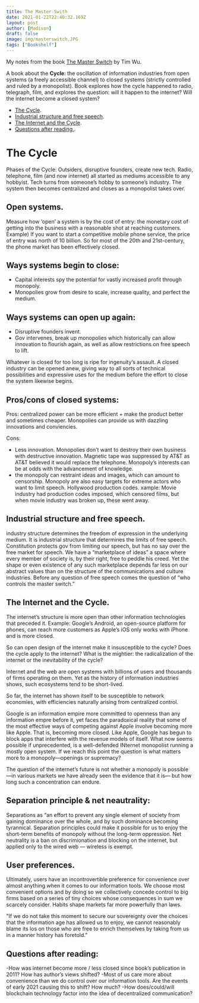 ```yaml
---
title: The Master Swith
date: 2021-01-22T22:40:32.169Z
layout: post
author: [Madison]
draft: false
image: img/masterswitch.JPG
tags: ["Bookshelf"]
--- 
```


My notes from the book [The Master Switch](https://amzn.to/3p7GUs3) by Tim Wu.
 
A book about the **Cycle**: the oscillation of information industries from open systems (a freely accessible channel) to closed systems (strictly controlled and ruled by a monopolist). Book explores how the cycle happened to radio, telegraph, film, and explores the question: will it happen to the internet? Will the internet become a closed system?
 
* [The Cycle](#cycle).
* [Industrial structure and free speech](#freespeech).
* [The Internet and the Cycle](#internet).
* [Questions after reading.](#questions).


# The Cycle <a name="cycle"></a>

Phases of the Cycle: Outsiders, disruptive founders, create new tech. Radio, telephone, film (and now internet) all started as mediums accessible to any hobbyist. Tech turns from someone’s hobby to someone’s industry. The system then becomes centralized and closes as a monopolist takes over.

## Open systems.
Measure how ‘open’ a system is by the cost of entry: the monetary cost of getting into the business with a reasonable shot at reaching customers. Example) If you want to start a competitive mobile phone service, the price of entry was north of 10 billion. So for most of the 20th and 21st-century, the phone market has been effectively closed. 

## Ways systems begin to close:
- Capital interests spy the potential for vastly increased profit through monopoly. 
- Monopolies grow from desire to scale, increase quality, and perfect the medium. 
 
## Ways systems can open up again:
- Disruptive founders invent.
- Gov intervenes, break up monopolies which historically can allow innovation to flourish again, as well as allow restrictions on free speech to lift.

Whatever is closed for too long is ripe for ingenuity’s assault. A closed industry can be opened anew, giving way to all sorts of technical possibilities and expressive uses for the medium before the effort to close the system likewise begins.

## Pros/cons of closed systems:

Pros: centralized power can be more efficient + make the product better and sometimes cheaper. Monopolies can provide us with dazzling innovations and conviencies. 

Cons: 
- Less innovation. Monopolies don’t want to destroy their own business with destructive innovation. Magnetic tape was suppressed by AT&T as AT&T believed it would replace the telephone. Monopoly’s interests can be at odds with the advancement of knowledge. 
- the monopoly can restraint ideas and images, which can amount to censorship. Monopoly are also easy targets for extreme actors who want to limit speech. Hollywood production codes. xample: Movie industry had production codes imposed, which censored films, but when movie industry was broken up, these went away.

## Industrial structure and free speech. <a name="freespeech"></a>

industry structure determines the freedom of expression in the underlying medium. It is industrial structure that determines the limits of free speech. Constitution protects gov from limiting our speech, but has no say over the free market for speech. We have a “marketplace of ideas” a space where every member of society is, by their right, free to peddle his creed. Yet the shape or even existence of any such marketplace depends far less on our abstract values than on the structure of the communications and culture industries. Before any question of free speech comes the question of “who controls the master switch.” 

## The Internet and the Cycle. <a name=“internet”></a>

The internet’s structure is more open than other information technologies that preceded it. Example: Google’s Android, an open-source platform for phones, can reach more customers as Apple’s iOS only works with iPhone and is more closed.

So can open design of the internet make it insusceptible to the cycle? Does the cycle apply to the internet? What is the mightier: the radicalization of the internet or the inevitability of the cycle? 

Internet and the web are open systems with billions of users and thousands of firms operating on them. Yet as the history of information industries shows, such ecosystems tend to be short-lived. 

So far, the internet has shown itself to be susceptible to network economies, with efficiencies naturally arising from centralized control. 

Google is an information empire more committed to openness than any information empre before it, yet faces the paradoxical reality that some of the most effective ways of competing against Apple involve becoming more like Apple. That is, becoming more closed. Like Apple, Google has begun to block apps that interfere with the revenue models of itself. What now seems possible if unprecedented, is a well-defended INternet monopolist running a mostly open system.  If we reach this point the question is what matters more to a monopoly—openings or supremacy? 

The question of the internet’s future is not whether a monopoly is possible—in various markets we have already seen the evidence that it is— but how long such a concentration can endure. 

## Separation principle & net neautrality:

Separations as “an effort to prevent any single element of society from gaining dominance over the whole, and by such dominance becoming tyrannical. Separation principles could make it possible for us to enjoy the short-term benefits of monopoly without the long-term oppression. Net neutrality is a ban on discrimionation and blocking on the internet, but applied only to the wired web — wireless is exempt.

## User preferences.

Ultimately, users have an incontrovertible preference for convenience over almost anything when it comes to our information tools. We choose most convenient options and by doing so we collectively concede control to big firms based on a series of tiny choices whose consequences in sum we scarcely consider. Habits shape markets far more powerfully than laws. 

"If we do not take this moment to secure our sovereignty over the choices that the information age has allowed us to enjoy, we cannot reasonably blame its los on those who are free to enrich themselves by taking from us in a manner history has foretold."

## Questions after reading: <a name=“questions”></a>

-How was internet become more / less closed since book’s publication in 2011? How has author’s views shifted? 
-Most of us care more about convenience than we do control over our information tools. Are the events of early 2021 causing this to shift? How much?
-How does/could/will blockchain technology factor into the idea of decentralized communication? 

